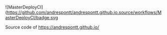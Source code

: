 ![MasterDeployCI](https://github.com/andrespontt/andrespontt.github.io.source/workflows/MasterDeployCI/badge.svg

Source code of https://andrespontt.github.io/